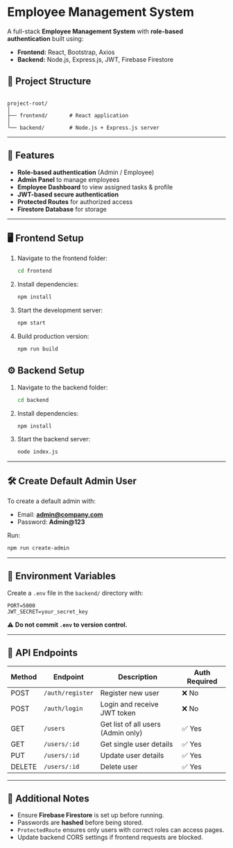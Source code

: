 
# Employee Management System

A full-stack **Employee Management System** with **role-based authentication** built using:

- **Frontend:** React, Bootstrap, Axios  
- **Backend:** Node.js, Express.js, JWT, Firebase Firestore  

## 📂 Project Structure

```

project-root/
│
├── frontend/       # React application
│
└── backend/        # Node.js + Express.js server

````

---

## 🚀 Features

- **Role-based authentication** (Admin / Employee)
- **Admin Panel** to manage employees
- **Employee Dashboard** to view assigned tasks & profile
- **JWT-based secure authentication**
- **Protected Routes** for authorized access
- **Firestore Database** for storage

---

## 🖥 Frontend Setup

1. Navigate to the frontend folder:
   ```sh
   cd frontend


2. Install dependencies:
   ```sh
   npm install
   ```
3. Start the development server:

   ```sh
   npm start
   ```
4. Build production version:

   ```sh
   npm run build
   ```

## ⚙ Backend Setup

1. Navigate to the backend folder:

   ```sh
   cd backend
   ```
2. Install dependencies:

   ```sh
   npm install
   ```
3. Start the backend server:

   ```sh
   node index.js
   ```

---

## 🛠 Create Default Admin User

To create a default admin with:

* Email: **[admin@company.com](mailto:admin@company.com)**
* Password: **Admin\@123**

Run:

```sh
npm run create-admin
```

---

## 🔑 Environment Variables

Create a `.env` file in the `backend/` directory with:

```
PORT=5000
JWT_SECRET=your_secret_key
```

⚠ **Do not commit `.env` to version control.**

---

## 📌 API Endpoints

| Method | Endpoint         | Description                        | Auth Required |
| ------ | ---------------- | ---------------------------------- | ------------- |
| POST   | `/auth/register` | Register new user                  | ❌ No          |
| POST   | `/auth/login`    | Login and receive JWT token        | ❌ No          |
| GET    | `/users`         | Get list of all users (Admin only) | ✅ Yes         |
| GET    | `/users/:id`     | Get single user details            | ✅ Yes         |
| PUT    | `/users/:id`     | Update user details                | ✅ Yes         |
| DELETE | `/users/:id`     | Delete user                        | ✅ Yes         |

---

## 📌 Additional Notes

* Ensure **Firebase Firestore** is set up before running.
* Passwords are **hashed** before being stored.
* `ProtectedRoute` ensures only users with correct roles can access pages.
* Update backend CORS settings if frontend requests are blocked.

```


